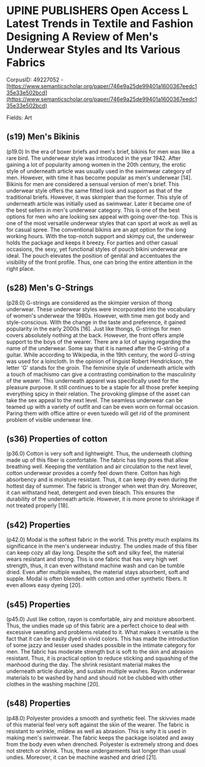 # UPINE PUBLISHERS Open Access L Latest Trends in Textile and Fashion Designing A Review of Men's Underwear Styles and Its Various Fabrics

CorpusID: 49227052 - [https://www.semanticscholar.org/paper/746e9a25de99401a1600367eedc135e33e502bcd](https://www.semanticscholar.org/paper/746e9a25de99401a1600367eedc135e33e502bcd)

Fields: Art

## (s19) Men's Bikinis
(p19.0) In the era of boxer briefs and men's brief, bikinis for men was like a rare bird. The underwear style was introduced in the year 1942. After gaining a lot of popularity among women in the 20th century, the erotic style of underneath article was usually used in the swimwear category of men. However, with time it has become popular as men's underwear [14]. Bikinis for men are considered a sensual version of men's brief. This underwear style offers the same fitted look and support as that of the traditional briefs. However, it was skimpier than the former. This style of underneath article was initially used as swimwear. Later it became one of the best sellers in men's underwear category. This is one of the best options for men who are looking sex appeal with going over-the-top. This is one of the most versatile underwear styles that can sport at work as well as for casual spree. The conventional bikinis are an apt option for the long working hours. With the top-notch support and skimpy cut, the underwear holds the package and keeps it breezy. For parties and other casual occasions, the sexy, yet functional styles of pouch bikini underwear are ideal. The pouch elevates the position of genital and accentuates the visibility of the front profile. Thus, one can bring the entire attention in the right place.
## (s28) Men's G-Strings
(p28.0) G-strings are considered as the skimpier version of thong underwear. These underwear styles were incorporated into the vocabulary of women's underwear the 1980s. However, with time men got body and style-conscious. With the change in the taste and preference, it gained popularity in the early 2000s [16]. Just like thongs, G-strings for men covers absolutely nothing at the back. However, the front offers ample support to the boys of the wearer. There are a lot of saying regarding the name of the underwear. Some say that it is named after the G-string of a guitar. While according to Wikipedia, in the 19th century, the word G-string was used for a loincloth. In the opinion of linguist Robert Hendrickson, the letter 'G' stands for the groin. The feminine style of underneath article with a touch of machismo can give a contrasting combination to the masculinity of the wearer. This underneath apparel was specifically used for the pleasure purpose. It still continues to be a staple for all those prefer keeping everything spicy in their relation. The provoking glimpse of the asset can take the sex appeal to the next level. The seamless underwear can be teamed up with a variety of outfit and can be even worn on formal occasion. Paring them with office attire or even tuxedo will get rid of the prominent problem of visible underwear line.
## (s36) Properties of cotton
(p36.0) Cotton is very soft and lightweight. Thus, the underneath clothing made up of this fiber is comfortable. The fabric has tiny pores that allow breathing well. Keeping the ventilation and air circulation to the next level, cotton underwear provides a comfy feel down there. Cotton has high absorbency and is moisture resistant. Thus, it can keep dry even during the hottest day of summer. The fabric is stronger when wet than dry. Moreover, it can withstand heat, detergent and even bleach. This ensures the durability of the underneath article. However, it is more prone to shrinkage if not treated properly [18].
## (s42) Properties
(p42.0) Modal is the softest fabric in the world. This pretty much explains its significance in the men's underwear industry. The undies made of this fiber can keep cozy all day long. Despite the soft and silky feel, the material wears resistant and strong. This is one fabric that has very high wet strength, thus, it can even withstand machine wash and can be tumble dried. Even after multiple washes, the material stays absorbent, soft and supple. Modal is often blended with cotton and other synthetic fibers. It even allows easy dyeing [20].
## (s45) Properties
(p45.0) Just like cotton, rayon is comfortable, airy and moisture absorbent. Thus, the undies made up of this fabric are a perfect choice to deal with excessive sweating and problems related to it. What makes it versatile is the fact that it can be easily dyed in vivid colors. This has made the introduction of some jazzy and lesser used shades possible in the intimate category for men. The fabric has moderate strength but is soft to the skin and abrasion resistant. Thus, it is practical option to reduce sticking and squashing of the manhood during the day. The shrink resistant material makes the underneath article durable, and sustain multiple washes. Rayon underwear materials to be washed by hand and should not be clubbed with other clothes in the washing machine [20].
## (s48) Properties
(p48.0) Polyester provides a smooth and synthetic feel. The skivvies made of this material feel very soft against the skin of the wearer. The fabric is resistant to wrinkle, mildew as well as abrasion. This is why it is used in making men's swimwear. The fabric keeps the package isolated and away from the body even when drenched. Polyester is extremely strong and does not stretch or shrink. Thus, these undergarments last longer than usual undies. Moreover, it can be machine washed and dried [21].
